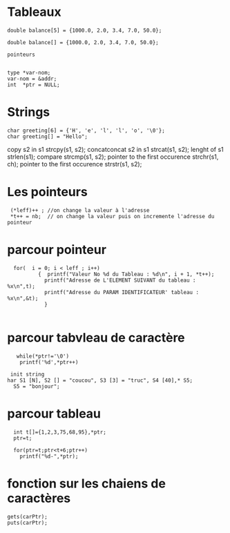 # Tableaux 

```
double balance[5] = {1000.0, 2.0, 3.4, 7.0, 50.0};

double balance[] = {1000.0, 2.0, 3.4, 7.0, 50.0};

pointeurs 


type *var-nom;
var-nom = &addr;
int  *ptr = NULL;
```

# Strings 
```
char greeting[6] = {'H', 'e', 'l', 'l', 'o', '\0'};
char greeting[] = "Hello";
```
copy s2 in s1 strcpy(s1, s2);
concatconcat s2 in s1 strcat(s1, s2);
lenght of s1 strlen(s1);
compare strcmp(s1, s2);
pointer to the first occurence strchr(s1, ch);
pointer to the first occurence strstr(s1, s2);

# Les pointeurs
```
 (*leff)++ ; //on change la valeur à l'adresse
 *t++ = nb;  // on change la valeur puis on incremente l'adresse du pointeur
 ```
 
# parcour pointeur
 ```
   for(  i = 0; i < leff ; i++)
           {  printf("Valeur No %d du Tableau : %d\n", i + 1, *t++);
             printf("Adresse de L'ELEMENT SUIVANT du tableau : %x\n",t);
             printf("Adresse du PARAM IDENTIFICATEUR' tableau : %x\n",&t); 
             }
             
```             
# parcour tabvleau de caractère
```
   while(*ptr!='\0')
    printf('%d',*ptr++)
     
 init string
har S1 [N], S2 [] = "coucou", S3 [3] = "truc", S4 [40],* S5;
  S5 = "bonjour";
  ```
  
  
  
  
# parcour tableau
```
  int t[]={1,2,3,75,68,95},*ptr;
  ptr=t;
    
  for(ptr=t;ptr<t+6;ptr++)
    printf("%d-",*ptr);

```

# fonction sur les chaiens de caractères 

```
gets(carPtr); 
puts(carPtr);
```
